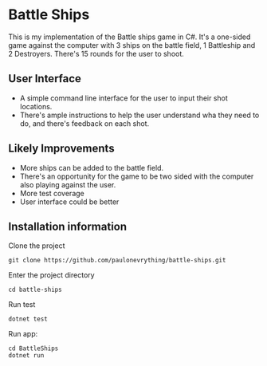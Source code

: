 # Battle Ships

This is my implementation of the Battle ships game in C#. It's a one-sided game against the computer with 3 ships on the battle field, 1 Battleship and 2 Destroyers. There's 15 rounds for the user to shoot.

## User Interface

-   A simple command line interface for the user to input their shot locations.
-   There's ample instructions to help the user understand wha they need to do, and there's feedback on each shot.


## Likely Improvements

-   More ships can be added to the battle field.
-   There's an opportunity for the game to be two sided with the computer also playing against the user.
-   More test coverage
-   User interface could be better


## Installation information

Clone the project
```
git clone https://github.com/paulonevrything/battle-ships.git
```

Enter the project directory
```
cd battle-ships
```

Run test
```
dotnet test
```

Run app:
```
cd BattleShips
dotnet run
```